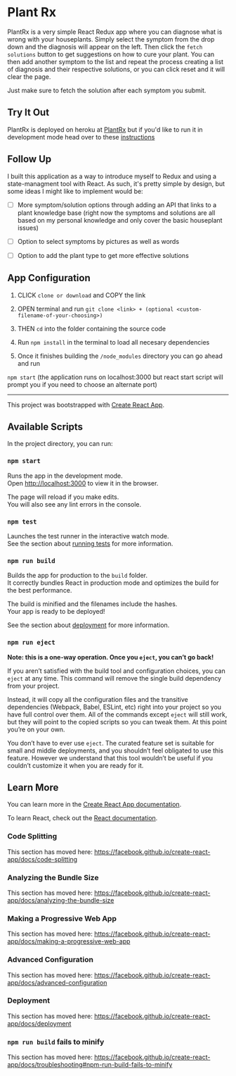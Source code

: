 # Plant Rx 

PlantRx is a very simple React Redux app where you can diagnose what is wrong with your houseplants. Simply select the symptom from the drop down and the diagnosis will appear on the left. Then click the `fetch solutions` button to get suggestions on how to cure your plant. You can then add another symptom to the list and repeat the process creating a list of diagnosis and their respective solutions, or you can click reset and it will clear the page. 

Just make sure to fetch the solution after each symptom you submit.

## Try It Out

PlantRx is deployed on heroku at [PlantRx](https://plant-rx.herokuapp.com/) but if you'd like to run it in development mode head over to these [instructions](#app-configuration)

## Follow Up

I built this application as a way to introduce myself to Redux and using a state-managment tool with React. As such, it's pretty simple by design, but some ideas I might like to implement would be:

- [ ] More symptom/solution options through adding an API that links to a plant knowledge base (right now the symptoms and solutions are all based on my personal knowledge and only cover the basic houseplant issues)

- [ ] Option to select symptoms by pictures as well as words

- [ ] Option to add the plant type to get more effective solutions

## App Configuration

1. CLICK `clone or download` and COPY the link

2. OPEN terminal and run `git clone <link> + (optional <custom-filename-of-your-choosing>)`

3. THEN `cd` into the folder containing the source code 

4. Run `npm install` in the terminal to load all necesary dependencies

5. Once it finishes building the `/node_modules` directory you can go ahead and run

`npm start` (the application runs on localhost:3000 but react start script will prompt you if you need to choose an alternate port)


---

This project was bootstrapped with [Create React App](https://github.com/facebook/create-react-app).

## Available Scripts

In the project directory, you can run:

### `npm start`

Runs the app in the development mode.<br>
Open [http://localhost:3000](http://localhost:3000) to view it in the browser.

The page will reload if you make edits.<br>
You will also see any lint errors in the console.

### `npm test`

Launches the test runner in the interactive watch mode.<br>
See the section about [running tests](https://facebook.github.io/create-react-app/docs/running-tests) for more information.

### `npm run build`

Builds the app for production to the `build` folder.<br>
It correctly bundles React in production mode and optimizes the build for the best performance.

The build is minified and the filenames include the hashes.<br>
Your app is ready to be deployed!

See the section about [deployment](https://facebook.github.io/create-react-app/docs/deployment) for more information.

### `npm run eject`

**Note: this is a one-way operation. Once you `eject`, you can’t go back!**

If you aren’t satisfied with the build tool and configuration choices, you can `eject` at any time. This command will remove the single build dependency from your project.

Instead, it will copy all the configuration files and the transitive dependencies (Webpack, Babel, ESLint, etc) right into your project so you have full control over them. All of the commands except `eject` will still work, but they will point to the copied scripts so you can tweak them. At this point you’re on your own.

You don’t have to ever use `eject`. The curated feature set is suitable for small and middle deployments, and you shouldn’t feel obligated to use this feature. However we understand that this tool wouldn’t be useful if you couldn’t customize it when you are ready for it.

## Learn More

You can learn more in the [Create React App documentation](https://facebook.github.io/create-react-app/docs/getting-started).

To learn React, check out the [React documentation](https://reactjs.org/).

### Code Splitting

This section has moved here: https://facebook.github.io/create-react-app/docs/code-splitting

### Analyzing the Bundle Size

This section has moved here: https://facebook.github.io/create-react-app/docs/analyzing-the-bundle-size

### Making a Progressive Web App

This section has moved here: https://facebook.github.io/create-react-app/docs/making-a-progressive-web-app

### Advanced Configuration

This section has moved here: https://facebook.github.io/create-react-app/docs/advanced-configuration

### Deployment

This section has moved here: https://facebook.github.io/create-react-app/docs/deployment

### `npm run build` fails to minify

This section has moved here: https://facebook.github.io/create-react-app/docs/troubleshooting#npm-run-build-fails-to-minify
